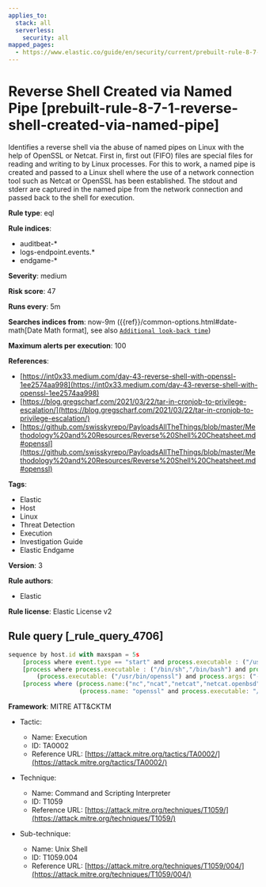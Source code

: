 ```yaml
---
applies_to:
  stack: all
  serverless:
    security: all
mapped_pages:
  - https://www.elastic.co/guide/en/security/current/prebuilt-rule-8-7-1-reverse-shell-created-via-named-pipe.html
---
```


# Reverse Shell Created via Named Pipe [prebuilt-rule-8-7-1-reverse-shell-created-via-named-pipe]

Identifies a reverse shell via the abuse of named pipes on Linux with the help of OpenSSL or Netcat. First in, first out (FIFO) files are special files for reading and writing to by Linux processes. For this to work, a named pipe is created and passed to a Linux shell where the use of a network connection tool such as Netcat or OpenSSL has been established. The stdout and stderr are captured in the named pipe from the network connection and passed back to the shell for execution.

**Rule type**: eql

**Rule indices**:

* auditbeat-*
* logs-endpoint.events.*
* endgame-*

**Severity**: medium

**Risk score**: 47

**Runs every**: 5m

**Searches indices from**: now-9m ({{ref}}/common-options.html#date-math[Date Math format], see also [`Additional look-back time`](docs-content://solutions/security/detect-and-alert/create-detection-rule.md#rule-schedule))

**Maximum alerts per execution**: 100

**References**:

* [https://int0x33.medium.com/day-43-reverse-shell-with-openssl-1ee2574aa998](https://int0x33.medium.com/day-43-reverse-shell-with-openssl-1ee2574aa998)
* [https://blog.gregscharf.com/2021/03/22/tar-in-cronjob-to-privilege-escalation/](https://blog.gregscharf.com/2021/03/22/tar-in-cronjob-to-privilege-escalation/)
* [https://github.com/swisskyrepo/PayloadsAllTheThings/blob/master/Methodology%20and%20Resources/Reverse%20Shell%20Cheatsheet.md#openssl](https://github.com/swisskyrepo/PayloadsAllTheThings/blob/master/Methodology%20and%20Resources/Reverse%20Shell%20Cheatsheet.md#openssl)

**Tags**:

* Elastic
* Host
* Linux
* Threat Detection
* Execution
* Investigation Guide
* Elastic Endgame

**Version**: 3

**Rule authors**:

* Elastic

**Rule license**: Elastic License v2

## Rule query [_rule_query_4706]

```js
sequence by host.id with maxspan = 5s
    [process where event.type == "start" and process.executable : ("/usr/bin/mkfifo","/usr/bin/mknod") and process.args:("/tmp/*","$*")]
    [process where process.executable : ("/bin/sh","/bin/bash") and process.args:("-i") or
        (process.executable: ("/usr/bin/openssl") and process.args: ("-connect"))]
    [process where (process.name:("nc","ncat","netcat","netcat.openbsd","netcat.traditional") or
                    (process.name: "openssl" and process.executable: "/usr/bin/openssl"))]
```

**Framework**: MITRE ATT&CKTM

* Tactic:

    * Name: Execution
    * ID: TA0002
    * Reference URL: [https://attack.mitre.org/tactics/TA0002/](https://attack.mitre.org/tactics/TA0002/)

* Technique:

    * Name: Command and Scripting Interpreter
    * ID: T1059
    * Reference URL: [https://attack.mitre.org/techniques/T1059/](https://attack.mitre.org/techniques/T1059/)

* Sub-technique:

    * Name: Unix Shell
    * ID: T1059.004
    * Reference URL: [https://attack.mitre.org/techniques/T1059/004/](https://attack.mitre.org/techniques/T1059/004/)



